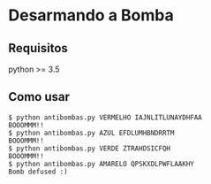 # Desarmando a Bomba

## Requisitos
python >= 3.5

## Como usar
```shell
$ python antibombas.py VERMELHO IAJNLITLUNAYDHFAA
BOOOMMM!!
$ python antibombas.py AZUL EFDLUMHBNDRRTM
BOOOMMM!!
$ python antibombas.py VERDE ZTRAHDSICFQH
BOOOMMM!!
$ python antibombas.py AMARELO QPSKXDLPWFLAAKHY
Bomb defused :)
```
